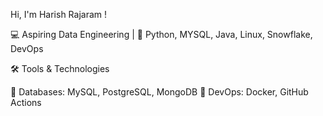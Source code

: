 Hi, I'm Harish Rajaram !

💻 Aspiring Data Engineering |
🔧 Python, MYSQL, Java, Linux, Snowflake, DevOps

🛠️ Tools & Technologies

🔹 Databases: MySQL, PostgreSQL, MongoDB
🔹 DevOps: Docker, GitHub Actions
